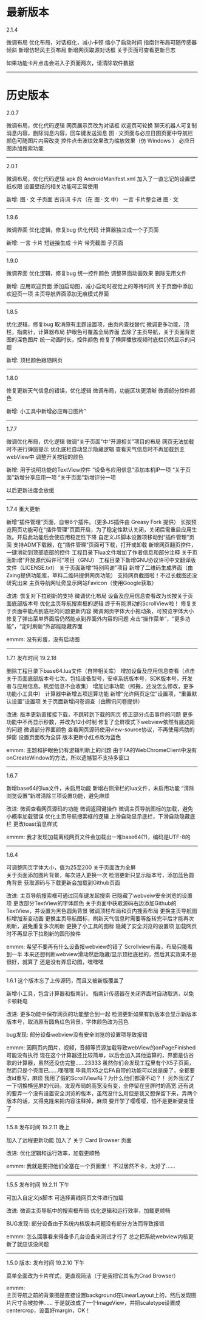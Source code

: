 # 最新版本

2.1.4

微调布局
优化布局，对话框化，减小卡顿
缩小了启动时间
指南针布局可随传感器倾斜
新增仿轻风主页布局
新增网页取源对话框
关于页面可查看更新日志

如果功能卡片点击会进入子页面两次，请清除软件数据

---------------

# 历史版本

2.0.7

微调布局，优化代码逻辑
网页展示页改为对话框
欢迎页可轮换
聊天机器人可复制消息内容，删除消息内容，回车键发送消息
图 · 文页面与必应日图页面中导航栏颜色可随图片内容改变
控件点击波纹效果改为缩放效果（仿 Windows ）
必应日图添加搜索功能

---------------

2.0.1

微调布局，优化代码逻辑
apk 的 AndroidManifest.xml 加入了一直忘记的设置壁纸权限
设置壁纸的相关功能可正常使用

新增:
图 · 文 子页面
古诗词 卡片（在 图 · 文 中）
一言 卡片整合进 图 · 文

---------------

1.9.6

微调界面
优化逻辑，修复bug
优化代码
计算器独立成一个子页面

新增:
一言 卡片
短链接生成 卡片
带壳截图 子页面

---------------

1.9.0

微调界面
优化逻辑，修复bug
统一控件颜色
调整界面动画效果
删除无用文件

新增:
应用欢迎页面
添加启动图，减小启动时视觉上的等待时间
关于页面中添加欢迎页一项
主页导航界面添加无痕模式界面

---------------

1.8.5

优化逻辑，修复bug
取消原有主题设置项，由页内查找替代
微调更多功能，顶栏，指南针，计算器布局
护眼色可覆盖全局界面
去除了主页导航，关于页面背景图的深色图片
统一动画时长，控件颜色
修复了横屏播放视频时底栏仍然显示的问题

新增:
顶栏颜色跟随网页

-------------------------

1.8.0

修复更新天气信息的错误，优化逻辑
微调布局，功能区块更清晰
微调部分控件颜色

新增: 
小工具中新增必应每日图片”

----------------------------

1.7.7

微调优化布局，优化逻辑
微调“关于页面”中“开源相关”项目的布局
网页无法加载时不进行弹窗提示
优化底栏自动显示隐藏逻辑
查看天气信息时不再加载到主webView中
调整开关按钮的颜色

新增: 
用于说明功能的TextView控件
“设备与应用信息”添加本机IP一项
“关于页面”新增分享应用一项
“关于页面”新增评分一项

以后更新进度会放缓

-----------------------

1.7.4
重大更新

新增“插件管理”页面，自带6个插件。（更多JS插件由 Greasy Fork 提供）
长按预览网页功能可在“插件管理”页面开启，为了稳定性默认关闭，关闭后需重启应用生效。开启此功能后会使应用稳定性下降
自定义JS脚本设置项移动到“插件管理”页面
支持ADM下载器，在“插件管理”页面可下载，打开或卸载
新增网页翻页控件，一键滑动到顶部底部的控件
工程目录下lua文件增加了作者信息和部分注释
关于页面新增“开放源代码许可”项目（GNU）
工程目录下新增GNU协议许可中文翻译版文件（LICENSE.txt）
关于页面新增“特别鸣谢”项目
新增了二维码生成界面（由Zxing提供功能库，草料二维码提供网页功能）
支持网页截图啦！不过长截图还没研究出来
主页导航网址旁显示网站Favicon（使用Google获取）

改进: 
恢复对下拉刷新的支持
微调优化布局
设备及应用信息查看改为长按关于页面底部版本号
优化主页导航搜索框的逻辑
终于有能滑动的ScrollView啦！
修复关于页面中能点到底栏的问题更新内容
微调网页字体大小拖动条，可预览字体大小
修复了弹出菜单界面后仍然能点到界面外内容的问题
点击“操作菜单”，“更多功能”，“定时刷新”外部能隐藏界面

emmm: 
没有彩蛋，没有启动图

-------------------------

1.7.1
发布时间 19.2.18

删除工程目录下base64.lua文件（自带相关库）
增加设备及应用信息查看（点击关于页面底部版本号七次。包括设备型号，安卓系统版本号，SDK版本号，开发者与应用信息。机型信息不会收集）
增加记事功能（照搬，还没怎么修改，更多功能小工具中）
计算器中新增五项运算功能
新增“允许网页定位”设置项，“重置默认设置”设置项
关于页面新增问卷调查（由腾讯问卷提供）

改进: 
版本更新直接接下载，不跳转到下载的网页
修正部分点击事件的问题
更多功能中不再显示秒数，并改为12小时制
修复了全屏模式下webview依然有底边距的问题
微调部分界面颜色
查看网页源码使用view-source协议，不再使用鸡肋的弹窗
设置页面改为全屏
版本更新小红点改为蓝色

emmm: 
主题和护眼色仍有逻辑判断上的问题
由于FA的WebChromeClient中没有onCreateWindow的方法，所以遗憾暂不支持多窗口

---------------

1.6.7

新增base64的lua文件，未启用功能
新增右侧滑栏的lua文件，未启用功能
“清除浏览设置”新增清除三项设置功能，避免麻烦

改进: 
微调查看网页源码的功能
微调返回键操作
微调主页导航图标的加载，避免小概率加载错误
优化主页导航搜索框的逻辑
上滑自动显示底栏，下滑自动隐藏底栏
更改toast消息样式

emmm:
我才发现加载离线网页文件会加载出一堆base64(?)，编码是UTF-8的

---------------

1.6.4

可调整网页字体大小，值为25至200
关于页面改为全屏  
关于页面添加图片背景，每次进入更换一次
检测更新只显示版本号，添加蓝色圆角背景
获取源码与下载更新会加载到Github页面

改进: 
主页导航搜索框可通过回车键发起搜索
已隐藏了webveiw安全浏览的设置项
更改部分TextView的字体颜色
关于页面中获取源码右边添加Github的TextView，并设置为黑色圆角背景
微调顶栏布局和页内搜索布局
更换主页导航图标增加渐变动画
更换主页导航图标，刷新天气信息时需要等旋转完毕后才能再次刷新，避免重复多次刷新
更换了小工具的图标
隐藏了安全浏览的设置项
加载网页时不再显示下拉刷新的圆形控件

emmm: 
希望不要再有什么设备报webview的错了
Scrollview有毒，布局只能看到一半
本来还想判断webview滑动然后隐藏/显示顶栏底栏的，然后其实效果不是很好，就算了
还是没有弄启动图，嘿嘿嘿

---------------

1.6.1
这个版本忘了上传源码，而且又被新版覆盖了

新增小工具，包含计算器和指南针。
指南针传感器在关闭界面时自动取消，以免卡顿耗电

改进:
更多功能中保存网页的功能整合到一起
检测更新如果有新版本会显示新版本版本号，取消原有圆角红色背景，字体颜色改为蓝色

bug发现: 
部分设备webview没有安全浏览的设置项导致报错

emmm: 
因网页内图片，视频，音频等资源加载导致webView的onPageFinished可能没有执行
现在这个计算器还比较简单，以后会加入其他运算的，界面是仿谷歌的计算器，虽然还没仿完整......23333
虽然你们会发现工程里有个X5子页面，然而只是个壳而已......嘿嘿嘿
毕竟用X5之后FA自带的功能可以说是废了，全都要改id重写，麻烦
我用了假的ScrollView吗？为什么他们都滑不动？！
另外我试了一下切换横竖屏的代码，发现布局的高宽没有变，全停留在竖屏时的高宽
还有说的要弄一个没有设置安全浏览的版本，虽然没什么用但是我又想保留下来，弄两个版本的话，又得克隆来把内容注释掉，麻烦
要开学了嘤嘤嘤，怕不是更新要变慢了

---------------

1.5.8
发布时间 19.2.11 晚上

加入了远程更新功能
加入了 关于 Card Browser 页面

改进: 
优化逻辑和运行效率，加载更顺畅

emmm: 
我就是要把他们全塞在一个页面里！
不过居然不卡，太好了......

---------------

1.5.5
发布时间 19.2.11 下午

可加入自定义js脚本
可选择离线网页文件进行加载

改进: 
微调主页导航中的搜索框布局
优化逻辑和运行效率，加载更顺畅

BUG发现: 
部分设备由于系统内核版本问题没有部分方法而导致报错

emmm: 
怎么回事看来得备多几台设备来测试才行了
总之把系统webview内核更新了就应该没问题

---------------

1.5.0 版本: 
发布时间 19.2.10 下午

菜单全面改为卡片样式，更直观简洁（于是我把它其名为Crad Browser）

emmm: \
主页导航之前的背景图是直接设置background在LinearLayout上的，然后发现图片尺寸会被拉伸......
于是就改成了一个ImageView，并把scaletype设置成centercrop，设置好margin，OK！
